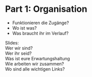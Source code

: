 # Part 1: Organisation

* Funktionieren die Zugänge?
* Wo ist was?
* Was braucht ihr im Verlauf?

Slides:  
Wer wir sind?  
Wer ihr seid?  
Was ist eure Erwartungshaltung  
Wie arbeiten wir zusammen?  
Wo sind alle wichtigen Links?  


